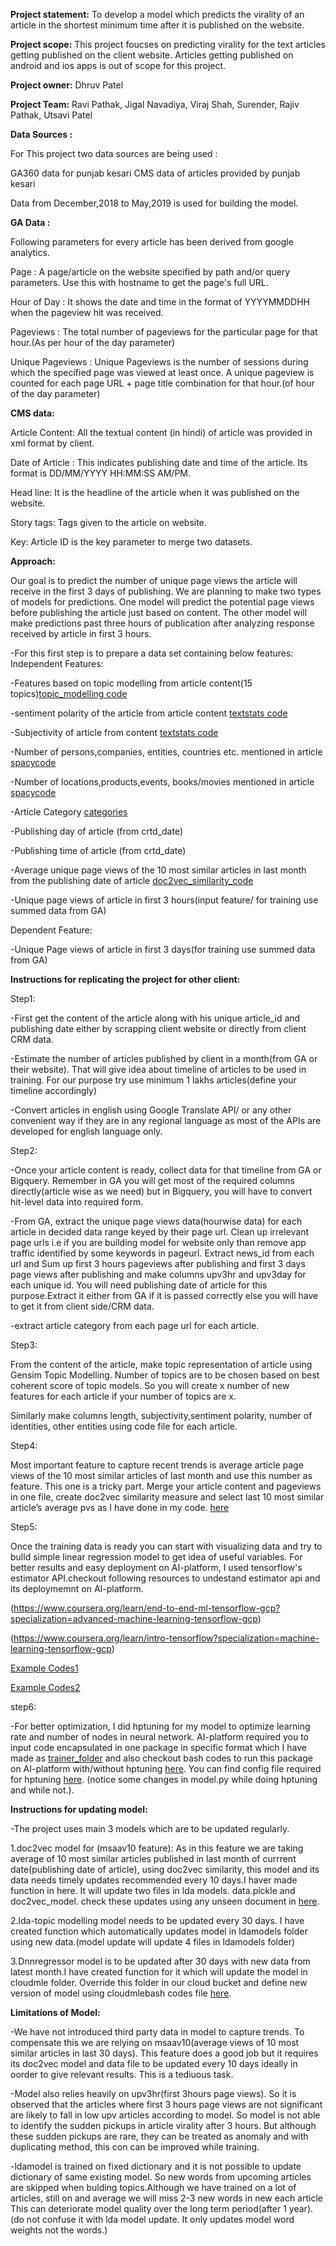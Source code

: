 **Project statement:**  To develop a model which predicts the virality of an article in the shortest minimum time after it is published on the website.


**Project scope:** This project foucses on predicting virality for the text articles getting published on the client website. 
Articles getting published on android and ios apps is out of scope for this project. 

**Project owner:** Dhruv Patel 

**Project Team:** Ravi Pathak, Jigal Navadiya, Viraj Shah, Surender, Rajiv Pathak,  Utsavi Patel




**Data Sources :**

For This project two data sources are being used :

GA360 data for punjab kesari
CMS data of articles provided by punjab kesari 

Data from December,2018 to May,2019 is used for building the model.

**GA Data :**

Following parameters for every article has been derived from google analytics.

Page  : A page/article on the website specified by path and/or query parameters. Use this with hostname to get the page's full URL.

Hour of Day : It shows the date and time in the format of YYYYMMDDHH when the pageview hit was received.

Pageviews  : The total number of pageviews for the particular page for that hour.(As per hour of the day parameter)

Unique Pageviews : Unique Pageviews is the number of sessions during which the specified page was viewed at least once. A unique pageview is counted for each page URL + page title combination for that hour.(of hour of the day parameter)

**CMS data:**

Article Content: All the textual content (in hindi) of article was provided in xml format by client.

Date of Article : This indicates publishing date and time of the article. Its format is DD/MM/YYYY  HH:MM:SS AM/PM.

Head line: It is the headline of the article when it was published on the website.

Story tags: Tags given to the article on website.

Key:
Article ID is the key parameter to merge two datasets.

**Approach:**

Our goal is to predict the number of unique page views the article will receive in the first 3 days of publishing. We are planning to make two types of models for predictions. One model will predict the potential page views before publishing the article just based on  content. The other model will make predictions past three hours of publication after analyzing response received by article in first 3 hours. 

-For this first step is to prepare a data set containing below features:
Independent Features:

-Features based on topic modelling from article content(15 topics)[topic_modelling code](https://gitlab.com/jigar1/virality/blob/patch-2/Topic_modeling.ipynb)

-sentiment polarity of the article from article content [textstats code](https://gitlab.com/jigar1/virality/blob/patch-2/Data_cleaning&feature-making.ipynb)

-Subjectivity of article from content [textstats code](https://gitlab.com/jigar1/virality/blob/patch-2/Data_cleaning&feature-making.ipynb)

-Number of persons,companies, entities, countries etc. mentioned in article [spacycode](https://gitlab.com/jigar1/virality/blob/patch-2/Data_cleaning&feature-making.ipynb)

-Number of locations,products,events, books/movies mentioned in article
[spacycode](https://gitlab.com/jigar1/virality/blob/patch-2/Data_cleaning&feature-making.ipynb)

-Article Category [categories](https://gitlab.com/jigar1/virality/blob/patch-2/Data_cleaning&feature-making.ipynb)

-Publishing day of article (from crtd_date)

-Publishing time of article (from crtd_date)

-Average unique page views of the 10 most similar articles in last month from the publishing date of article [doc2vec_similarity_code](https://gitlab.com/jigar1/virality/blob/patch-2/doc2vec.ipynb)

-Unique page views of  article in first 3 hours(input feature/ for training use summed data from GA)

Dependent Feature:

-Unique Page views of article in first 3 days(for training use summed data from GA)



**Instructions for replicating the project for other client:**

Step1:

-First get the content of the article along with his unique article_id and publishing date either by scrapping client website or  directly from client CRM data. 

-Estimate the number of articles published by client in a month(from GA or their website). That will give idea about timeline of articles to be used in training. For our purpose try use minimum 1 lakhs articles(define your timeline accordingly)

-Convert articles in english using Google Translate API/ or any other convenient way if they are in any regional language as most of the APIs are developed for english language only.

Step2:

-Once your article content is ready, collect data for that timeline from GA or Bigquery. Remember in GA you will get  most of the required columns directly(article wise as we need) but in Bigquery, you will have to convert hit-level data into required form.

-From GA, extract the unique page views data(hourwise data) for each article in decided data range keyed by their page url. Clean up irrelevant page urls i.e if you are building model for website only than remove app traffic identified by some keywords in pageurl. Extract news_id from each url and Sum up first 3 hours pageviews after publishing and first 3 days page views after publishing and make columns upv3hr and upv3day for each unique id. You will need publishing date of article  for this purpose.Extract it either from GA if it is passed correctly else you will have to get it from client side/CRM data.

-extract article category from each page url for each article.


Step3:

From the content of the article, make topic representation of article using Gensim Topic Modelling. Number of topics are to be chosen based on best coherent score of topic models. So you will create x number of new features for each article if your number of topics are x.

Similarly make columns length, subjectivity,sentiment polarity, number of identities, other entities using code file for each article.

Step4:

Most important feature to capture recent trends is average article page views of the 10 most similar articles of last month and use this number as feature. This one is a tricky part. Merge your article content and pageviews in one file, create doc2vec similarity measure and select last 10 most similar article’s average pvs as I have done in my code. [here](https://gitlab.com/jigar1/virality/blob/patch-2/doc2vec.ipynb)

Step5:

Once the training data is ready you can start with visualizing data and try to bulld simple linear regression model to get idea of useful variables. For better results and easy deployment on AI-platform, I used tensorflow's estimator API.checkout following resources to undestand estimator api and its deploymemnt on AI-platform.

(https://www.coursera.org/learn/end-to-end-ml-tensorflow-gcp?specialization=advanced-machine-learning-tensorflow-gcp)

(https://www.coursera.org/learn/intro-tensorflow?specialization=machine-learning-tensorflow-gcp)

[Example Codes1](https://github.com/psdhruv/training-data-analyst/tree/master/courses/machine_learning/deepdive/02_tensorflow)

[Example Codes2](https://github.com/psdhruv/training-data-analyst/tree/master/courses/machine_learning/deepdive/05_artandscience)




step6:

-For better optimization, I did hptuning for my model to optimize learning rate and number of nodes in neural network. AI-platform required you to input code encapsulated in one package in specific format which I have made as [trainer_folder](https://gitlab.com/jigar1/virality/tree/patch-2/trainer(Package%20for%20AI%20platform%20training)) and also checkout bash codes to run this package on AI-platform with/without hptuning [here](https://gitlab.com/jigar1/virality/blob/patch-2/cloudmle_bashcodes.ipynb). You can find config file required for hptuning [here](https://gitlab.com/jigar1/virality/blob/patch-2/hyperparam.yaml).
(notice some changes in model.py while doing hptuning and while not.).






**Instructions for updating model:**

-The project uses main 3 models which are to be updated regularly.

1.doc2vec model for (msaav10 feature): As in this feature we are taking average of 10 most similar articles published in last month of currrent date(publishing date of article), using doc2vec similarity, this model and its data needs timely updates recommended every 10 days.I haver made function in here. It will update two files in lda models. data.pickle and doc2vec_model. check these updates using any unseen document in [here](https://gitlab.com/jigar1/virality/blob/patch-2/lda_unseen.ipynb).

2.lda-topic modelling model needs to be updated every 30 days. I have created function which automatically updates model in ldamodels folder using new data.(model update will update 4 files in ldamodels folder)

3.Dnnregressor model is to be updated after 30 days with new data from latest month.I have created function for it which will update the model in cloudmle folder. Override this folder in our cloud bucket and define new version of model using cloudmlebash codes file [here](https://gitlab.com/jigar1/virality/blob/patch-2/cloudmle_bashcodes.ipynb). 





**Limitations of Model:**

-We have not introduced third party data in model to capture trends. To compensate this we are relying on msaav10(average views of  10 most similar articles in last 30 days). This feature does a good job but it requires its doc2vec model and data file to be updated every 10 days ideally in oorder to give relevant results. This is a tediuous task. 

-Model also relies heavily on upv3hr(first 3hours page views). So it is observed that the articles where first 3 hours page views are not significant are likely to fall in low upv articles according to model. So model is not able to identify the sudden pickups in article virality after 3 hours. But although these sudden pickups are rare, they can be treated as  anomaly and with duplicating method, this con can be improved while training.

-ldamodel is trained on fixed dictionary and it is not possible to update dictionary of  same existing model. So new words from upcoming articles are skipped when bulding topics.Although we have trained on a lot of articles, still on and average we will miss 2-3 new words in new each article This can deteriorate model quality over the long term period(after 1 year).(do not confuse it with lda model update. It only updates model word weights not the words.)



